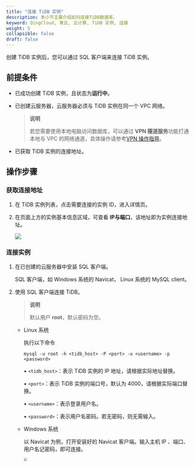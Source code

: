```yaml
---
title: "连接 TiDB 实例"
description: 本小节主要介绍如何连接TiDB数据库。 
keyword: QingCloud, 青云, 云计算, TiDB 实例, 连接
weight: 5
collapsible: false
draft: false
---
```


创建 TiDB 实例后，您可以通过 SQL 客户端来连接 TiDB 实例。

## 前提条件

- 已成功创建 TiDB 实例，且状态为**运行中**。

- 已创建云服务器，云服务器必须与 TiDB 实例在同一个 VPC 网络。

  > **说明**
  >
  > 若您需要使用本地电脑访问数据库，可以通过 **VPN 隧道服务**功能打通本地与 VPC 的网络通道，具体操作请参考[VPN 操作指导](/network/vpc/manual/vpn/)。

- 已获取 TiDB 实例的连接地址。

## 操作步骤

### 获取连接地址

1. 在 TiDB 实例列表，点击需要连接的实例 ID，进入详情页。

2. 在页面上方的实例基本信息区域，可查看 **IP与端口**，该地址即为实例连接地址。

   <img src="../../_images/tidb_ip_port.png" style="zoom:100%;" />

### 连接实例

1. 在已创建的云服务器中安装 SQL 客户端。

   SQL 客户端，如 Windows 系统的 Navicat， Linux 系统的 MySQL client。

2. 使用 SQL 客户端连接 TiDB。

   >**说明**
   >
   >默认用户 **root**，默认密码为空。

   - Linux 系统

     执行以下命令

     ```
     mysql -u root -h <tidb_host> -P <port> -u <username> -p <password>
     ```

     ▪︎ `<tidb_host>`：表示 TiDB 实例的 IP 地址，请根据实际地址替换。

     ▪︎ `<port>`：表示 TiDB 实例的端口号，默认为 4000，请根据实际端口替换。

     ▪︎ `<username>`：表示登录用户名。
   
     ▪︎ `<password>`：表示用户名密码。若无密码，则无需输入。
   
   - Windows 系统
   
     以 Navicat 为例，打开安装好的 Navicat 客户端。输入主机 IP 、端口、用户名记密码，即可连接。
   
     <img src="../../_images/navicat_connect.png" style="zoom:50%;" />





